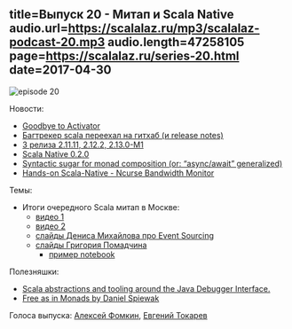 title=Выпуск 20 - Митап и Scala Native
audio.url=https://scalalaz.ru/mp3/scalalaz-podcast-20.mp3
audio.length=47258105
page=https://scalalaz.ru/series-20.html
date=2017-04-30
----
![episode 20](https://scalalaz.ru/img/episode20.png)

Новости:

- [Goodbye to Activator](https://www.lightbend.com/blog/introducing-a-new-way-to-get-started-with-lightbend-technologies-and-saying-goodbye-to-activator )
- [Багтрекер scala переехал на гитхаб (и release notes)](https://github.com/scala/bug)
- [3 релиза 2.11.11, 2.12.2, 2.13.0-M1](http://scala-lang.org/news/releases-1Q17.html)
- [Scala Native 0.2.0](https://github.com/scala-native/scala-native/releases/tag/v0.2.0)
- [Syntactic sugar for monad composition (or: “async/await” generalized)](http://monadless.io)
- [Hands-on Scala-Native - Ncurse Bandwidth Monitor](https://github.com/MasseGuillaume/hands-on-scala-native)

Темы:

- Итоги очередного Scala митап в Москве:
    - [видео 1](https://www.pscp.tv/w/1nAJEBvgyRRxL)
    - [видео 2](https://www.pscp.tv/w/1yNGaqobdVqGj)
    - [слайды Дениса Михайлова про Event Sourcing](https://www.slideshare.net/notxcain/aecor-purely-functional-event-sourcing)
    - [cлайды Григория Помадчина](https://www.slideshare.net/GrigoryPomadchin/geotrellis-gis-on-scala-75459066)
        - [пример notebook](https://github.com/pomadchin/geotrellis-gis-on-scala)

Полезняшки:

- [Scala abstractions and tooling around the Java Debugger Interface.](https://scala-debugger.org)
- [Free as in Monads by Daniel Spiewak](https://www.youtube.com/watch?v=aKUQUIHRGec)

Голоса выпуска: [Алексей Фомкин](http://github.com/fomkin/korolev), [Евгений Токарев](http://github.com/strobe)
